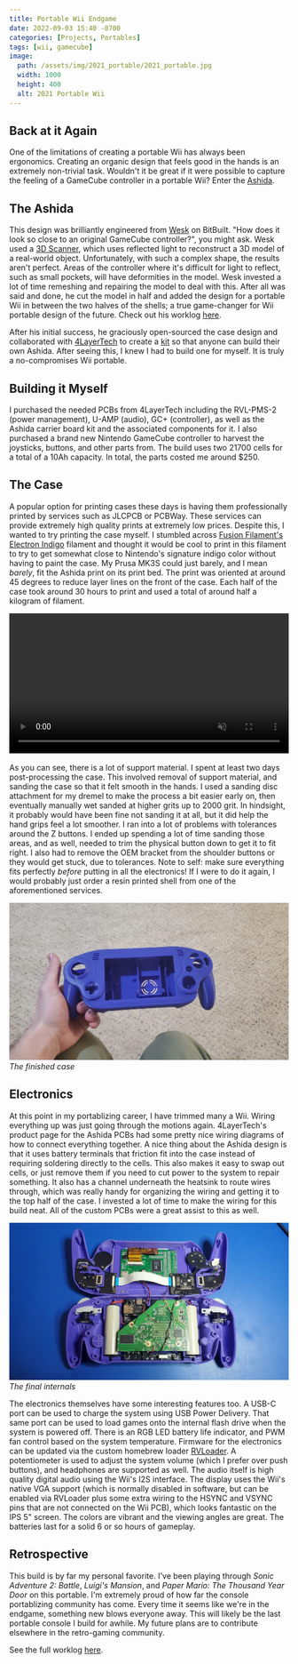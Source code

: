 ```yaml
---
title: Portable Wii Endgame
date: 2022-09-03 15:40 -0700
categories: [Projects, Portables]
tags: [wii, gamecube]
image:
  path: /assets/img/2021_portable/2021_portable.jpg
  width: 1000
  height: 400
  alt: 2021 Portable Wii
---
```


## Back at it Again

One of the limitations of creating a portable Wii has always been ergonomics. Creating an organic design that feels good in the hands is an extremely non-trivial task. Wouldn't it be great if it were possible to capture the feeling of a GameCube controller in a portable Wii? Enter the [Ashida](https://www.youtube.com/watch?v=zw-aOMaOgxI).

## The Ashida

 This design was brilliantly engineered from [Wesk](https://bitbuilt.net/forums/index.php?members/wesk.1486/) on BitBuilt. "How does it look so close to an original GameCube controller?", you might ask. Wesk used a [3D Scanner](https://www.einscan.com/desktop-3d-scanners/einscan-se/), which uses reflected light to reconstruct a 3D model of a real-world object. Unfortunately, with such a complex shape, the results aren't perfect. Areas of the controller where it's difficult for light to reflect, such as small pockets, will have deformities in the model. Wesk invested a lot of time remeshing and repairing the model to deal with this. After all was said and done, he cut the model in half and added the design for a portable Wii in between the two halves of the shells; a true game-changer for Wii portable design of the future. Check out his worklog [here](https://bitbuilt.net/forums/index.php?threads/wii-portable-ashida-wavebird-worklog.3890/).

After his initial success, he graciously open-sourced the case design and collaborated with [4LayerTech](https://4layertech.com/) to create a [kit](https://4layertech.com/products/ashida-pcb-set) so that anyone can build their own Ashida. After seeing this, I knew I had to build one for myself. It is truly a no-compromises Wii portable.

## Building it Myself

I purchased the needed PCBs from 4LayerTech including the RVL-PMS-2 (power management), U-AMP (audio), GC+ (controller), as well as the Ashida carrier board kit and the associated components for it. I also purchased a brand new Nintendo GameCube controller to harvest the joysticks, buttons, and other parts from. The build uses two 21700 cells for a total of a 10Ah capacity. In total, the parts costed me around $250.

## The Case

A popular option for printing cases these days is having them professionally printed by services such as JLCPCB or PCBWay. These services can provide extremely high quality prints at extremely low prices. Despite this, I wanted to try printing the case myself. I stumbled across [Fusion Filament's Electron Indigo](https://fusionfilaments.com/products/1kg-htpla-filament-electron-indigo3) filament and thought it would be cool to print in this filament to try to get somewhat close to Nintendo's signature indigo color without having to paint the case. My Prusa MK3S could just barely, and I mean _barely_, fit the Ashida print on its print bed. The print was oriented at around 45 degrees to reduce layer lines on the front of the case. Each half of the case took around 30 hours to print and used a total of around half a kilogram of filament.

<video width="100%" preload="auto" muted controls>
    <source src="/assets/img/2021_portable/print.mp4" type="video/mp4">
</video>

As you can see, there is a lot of support material. I spent at least two days post-processing the case. This involved removal of support material, and sanding the case so that it felt smooth in the hands. I used a sanding disc attachment for my dremel to make the process a bit easier early on, then eventually manually wet sanded at higher grits up to 2000 grit. In hindsight, it probably would have been fine not sanding it at all, but it did help the hand grips feel a lot smoother. I ran into a lot of problems with tolerances around the Z buttons. I ended up spending a lot of time sanding those areas, and as well, needed to trim the physical button down to get it to fit right. I also had to remove the OEM bracket from the shoulder buttons or they would get stuck, due to tolerances. Note to self: make sure everything fits perfectly _before_ putting in all the electronics! If I were to do it again, I would probably just order a resin printed shell from one of the aforementioned services.

![Finished case](/assets/img/2021_portable/case_empty.jpg)
_The finished case_

## Electronics

At this point in my portablizing career, I have trimmed many a Wii. Wiring everything up was just going through the motions again. 4LayerTech's product page for the Ashida PCBs had some pretty nice wiring diagrams of how to connect everything together. A nice thing about the Ashida design is that it uses battery terminals that friction fit into the case instead of requiring soldering directly to the cells. This also makes it easy to swap out cells, or just remove them if you need to cut power to the system to repair something. It also has a channel underneath the heatsink to route wires through, which was really handy for organizing the wiring and getting it to the top half of the case. I invested a lot of time to make the wiring for this build neat. All of the custom PCBs were a great assist to this as well.

![The internals](/assets/img/2021_portable/internals.jpg)
_The final internals_

The electronics themselves have some interesting features too. A USB-C port can be used to charge the system using USB Power Delivery. That same port can be used to load games onto the internal flash drive when the system is powered off. There is an RGB LED battery life indicator, and PWM fan control based on the system temperature. Firmware for the electronics can be updated via the custom homebrew loader [RVLoader](https://github.com/Aurelio92/RVLoader). A potentiometer is used to adjust the system volume (which I prefer over push buttons), and headphones are supported as well. The audio itself is high quality digital audio using the Wii's I2S interface. The display uses the Wii's native VGA support (which is normally disabled in software, but can be enabled via RVLoader plus some extra wiring to the HSYNC and VSYNC pins that are not connected on the Wii PCB), which looks fantastic on the IPS 5" screen. The colors are vibrant and the viewing angles are great. The batteries last for a solid 6 or so hours of gameplay.

## Retrospective

This build is by far my personal favorite. I've been playing through *Sonic Adventure 2: Battle*, *Luigi's Mansion*, and *Paper Mario: The Thousand Year Door* on this portable. I'm extremely proud of how far the console portablizing community has come. Every time it seems like we're in the endgame, something new blows everyone away. This will likely be the last portable console I build for awhile. My future plans are to contribute elsewhere in the retro-gaming community.

See the full worklog [here](https://bitbuilt.net/forums/index.php?threads/jeffs-ashida-build.4628/).
